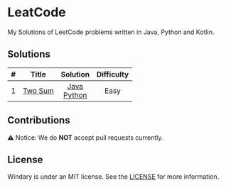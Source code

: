 # LeatCode

My Solutions of LeetCode problems written in Java, Python and Kotlin.

## Solutions
| # | Title     | Solution | Difficulty |
| :-------------: | :-------------: | :-------------:| :-------------:|
| 1       | [Two Sum](https://leetcode.com/problems/two-sum/description/) | [Java](Java/src/TwoSum.java) <br/> [Python](Python/TwoSum.py) | Easy |

## Contributions
⚠️ Notice: We do **NOT** accept pull requests currently.

## License
Windary is under an MIT license. See the [LICENSE](LICENSE) for more information.
